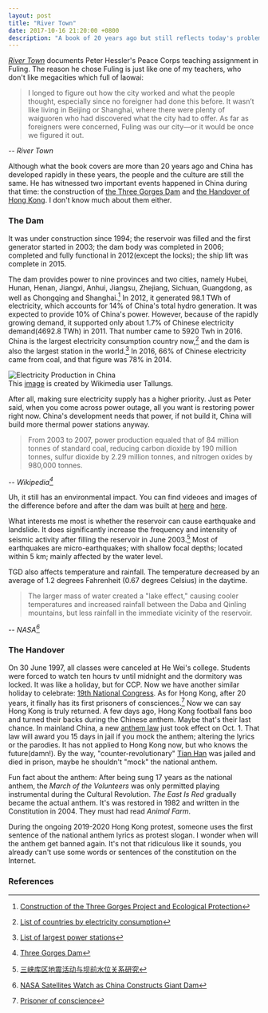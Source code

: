 ```yaml
---
layout: post
title: "River Town"
date: 2017-10-16 21:20:00 +0800
description: "A book of 20 years ago but still reflects today's problems."
---
```


[*River Town*](https://en.wikipedia.org/wiki/River_Town:_Two_Years_on_the_Yangtze) documents Peter Hessler's Peace Corps teaching assignment in Fuling. The reason he chose Fuling is just like one of my teachers, who don't like megacities which full of laowai:

>I longed to figure out how the city worked and what the people thought, especially since no foreigner had done this before. It wasn’t like living in Beijing or Shanghai, where there were plenty of waiguoren who had discovered what the city had to offer. As far as foreigners were concerned, Fuling was our city—or it would be once we figured it out.
>
-- <cite>River Town</cite>

Although what the book covers are more than 20 years ago and China has developed rapidly in these years, the people and the culture are still the same. He has witnessed two important events happened in China during that time: the construction of [the Three Gorges Dam](https://en.wikipedia.org/wiki/Three_Gorges_Dam) and [the Handover of Hong Kong](https://en.wikipedia.org/wiki/Transfer_of_sovereignty_over_Hong_Kong). I don't know much about them either.

### The Dam

It was under construction since 1994; the reservoir was filled and the first generator started in 2003; the dam body was completed in 2006; completed and fully functional in 2012(except the locks); the ship lift was complete in 2015.

The dam provides power to nine provinces and two cities, namely Hubei, Hunan, Henan, Jiangxi, Anhui, Jiangsu, Zhejiang, Sichuan, Guangdong, as well as Chongqing and Shanghai.[^2] In 2012, it generated 98.1 TWh of electricity, which accounts for 14% of China's total hydro generation. It was expected to provide 10% of China's power. However, because of the rapidly growing demand, it supported only about 1.7% of Chinese electricity demand(4692.8 TWh) in 2011. That number came to 5920 Twh in 2016. China is the largest electricity consumption country now,[^3] and the dam is also the largest station in the world.[^4] In 2016, 66% of Chinese electricity came from coal, and that figure was 78% in 2014.

![Electricity Production in China](https://upload.wikimedia.org/wikipedia/commons/b/b0/Electricity_Production_in_China.png)<br/>
This [image](https://commons.wikimedia.org/wiki/File:Electricity_Production_in_China.png) is created by Wikimedia user Tallungs.

After all, making sure electricity supply has a higher priority. Just as Peter said, when you come across power outage, all you want is restoring power right now. China's development needs that power, if not build it, China will build more thermal power stations anyway.

>From 2003 to 2007, power production equaled that of 84 million tonnes of standard coal, reducing carbon dioxide by 190 million tonnes, sulfur dioxide by 2.29 million tonnes, and nitrogen oxides by 980,000 tonnes.
>
-- <cite>Wikipedia[^1]</cite>

Uh, it still has an environmental impact. You can find videoes and images of the difference before and after the dam was built at [here](https://www.usgs.gov/news/earthview-three-gorges-dam-brings-power-concerns-central-china) and [here](https://www.usgs.gov/news/earthview-three-gorges-dam-brings-power-concerns-central-china).

What interests me most is whether the reservoir can cause earthquake and landslide. It does significantly increase the frequency and intensity of seismic activity after filling the reservoir in June 2003.[^5] Most of earthquakes are micro-earthquakes; with shallow focal depths; located within 5 km; mainly affected by the water level.

TGD also affects temperature and rainfall. The temperature decreased by an average of 1.2 degrees Fahrenheit (0.67 degrees Celsius) in the daytime.

>The larger mass of water created a "lake effect," causing cooler temperatures and increased rainfall between the Daba and Qinling mountains, but less rainfall in the immediate vicinity of the reservoir.
>
-- <cite>NASA[^6]</cite>

### The Handover

On 30 June 1997, all classes were canceled at He Wei's college. Students were forced to watch ten hours tv until midnight and the dormitory was locked. It was like a holiday, but for CCP. Now we have another similar holiday to celebrate: [19th National Congress](https://en.wikipedia.org/wiki/19th_National_Congress_of_the_Communist_Party_of_China). As for Hong Kong, after 20 years, it finally has its first prisoners of consciences.[^7] Now we can say Hong Kong is truly returned. A few days ago, Hong Kong football fans boo and turned their backs during the Chinese anthem. Maybe that's their last chance. In mainland China, a new [anthem law](https://zh.wikisource.org/zh-hans/%E4%B8%AD%E5%8D%8E%E4%BA%BA%E6%B0%91%E5%85%B1%E5%92%8C%E5%9B%BD%E5%9B%BD%E6%AD%8C%E6%B3%95) just took effect on Oct. 1. That law will award you 15 days in jail if you mock the anthem; altering the lyrics or the parodies. It has not applied to Hong Kong now, but who knows the future(damn!). By the way, "counter-revolutionary" [Tian Han](https://en.wikipedia.org/wiki/Tian_Han) was jailed and died in prison, maybe he shouldn't "mock" the national anthem.

Fun fact about the anthem: After being sung 17 years as the national anthem, the *March of the Volunteers* was only permitted playing instrumental during the Cultural Revolution. *The East Is Red* gradually became the actual anthem. It's was restored in 1982 and written in the Constitution in 2004. They must had read *Animal Farm*.

During the ongoing 2019-2020 Hong Kong protest, someone uses the first sentence of the national anthem lyrics as protest slogan. I wonder when will the anthem get banned again. It's not that ridiculous like it sounds, you already can't use some words or sentences of the constitution on the Internet.

### References

[^1]: [Three Gorges Dam](https://en.wikipedia.org/wiki/Three_Gorges_Dam)

[^2]: [Construction of the Three Gorges Project and Ecological Protection](http://en.chinagate.cn/reports/2007-12/05/content_9348644.htm)

[^3]: [List of countries by electricity consumption](https://en.wikipedia.org/wiki/List_of_countries_by_electricity_consumption)

[^4]: [List of largest power stations](https://en.wikipedia.org/wiki/List_of_largest_power_stations)

[^5]: [三峡库区地震活动与坝前水位关系研究](http://probeinternational.org/library/wp-content/uploads/2011/06/RIS-at-TG-Complete-study-PDF-1.pdf)

[^6]: [NASA Satellites Watch as China Constructs Giant Dam](https://www.nasa.gov/centers/goddard/news/topstory/2007/dam_construct.html)

[^7]: [Prisoner of conscience](https://en.wikipedia.org/wiki/Prisoner_of_conscience#Hong_Kong)
